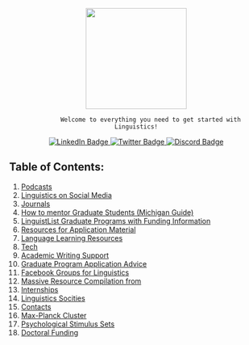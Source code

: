 <div id="header" align="center">
    <p> <img src="https://media.giphy.com/media/g7RUQDzOwozO66BmHj/giphy.gif" width="200px"><br>

            Welcome to everything you need to get started with Linguistics!
</p>

    
</div>
<div id="badges" align="center">
    <a href="https://www.linkedin.com/in/kclinguistics/">
        <img src="https://img.shields.io/badge/LinkedIn-blue?style=for-the-badge&logo=linkedin&logoColor=white" alt="LinkedIn Badge"/>
    </a>
    <a href="https://twitter.com/KCLinguistics">
        <img src="https://img.shields.io/badge/Twitter-blue?style=for-the-badge&logo=twitter&logoColor=white" alt="Twitter Badge"/>
    </a>
    <a href="https://discord.gg/BymxYAtg">
        <img src="https://img.shields.io/badge/Discord-green?style=for-the-badge&logo=discord&logoColor=blue" alt="Discord Badge"/>
    </a>
</div>





## Table of Contents:
1. [Podcasts](pages/Podcasts.md) 
2. [Linguistics on Social Media](pages/Linguistics-on-Social-Media.md)
3. [Journals](pages/Journals.md)
4. [How to mentor Graduate Students (Michigan Guide)](https://rackham.umich.edu/downloads/how-to-mentor-graduate-students.pdf)
5. [LinguistList Graduate Programs with Funding Information](https://old.linguistlist.org/support/browse-support.cfm)
6. [Resources for Application Material](pages/Resources-for-Application-Material.md)
7. [Language Learning Resources](pages/Language-Learning-Resources.md)
8. [Tech](pages/Tech.md)
9. [Academic Writing Support](pages/Academic-Writing-Support.md)
10. [Graduate Program Application Advice](pages/Graduate-Program-Application-Advice.md)
11. [Facebook Groups for Linguistics](pages/Facebook-Groups-for-Linguistics.md)
12. [Massive Resource Compilation from](pages/Massive-Resource-Compilation-from.md)
13. [Internships](pages/Internships.md)
14. [Linguistics Socities](pages/Linguistics-Socities.md)
15. [Contacts](pages/Contacts.md)
16. [Max-Planck Cluster](pages/Max-Planck-Cluster.md)
17. [Psychological Stimulus Sets](pages/Psychological-Stimulus-Sets.md)
18. [Doctoral Funding](pages/Doctoral-Funding.md)




